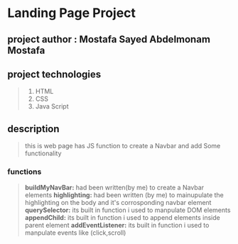 # Landing Page Project

## project author : Mostafa Sayed Abdelmonam Mostafa

## project technologies

> 1. HTML
> 2. CSS
> 3. Java Script

## description

> this is web page has JS function to create a Navbar and add Some functionality

### functions

> **buildMyNavBar:** had been written(by me) to create a Navbar elements
> **highlighting:** had been written (by me) to mainupulate the highlighting on the body and it's corrosponding navbar element
> **querySelector:** its built in function i used to manpulate DOM elements
> **appendChild:** its built in function i used to append elements inside parent element
> **addEventListener:** its built in function i used to manpulate events like (click,scroll)
